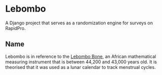 # Lebombo
A Django project that serves as a randomization engine for surveys on RapidPro.

## Name
Lebombo is in reference to the [Lebombo Bone](https://en.wikipedia.org/wiki/Lebombo_bone), an African mathematical measuring instrument that is between 44,200 and 43,000 years old. It is theorised that it was used as a lunar calendar to track menstrual cycles.
